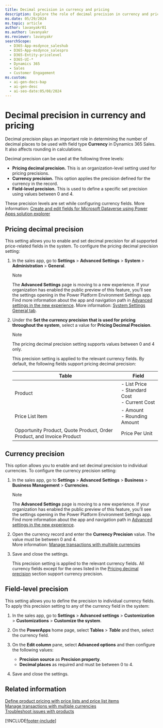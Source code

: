 ```yaml
---
title: Decimal precision in currency and pricing
description: Explore the role of decimal precision in currency and pricing, including its impact on rounding calculations and field-level precision.
ms.date: 05/29/2024
ms.topic: article
author: lavanyakr01
ms.author: lavanyakr
ms.reviewer: lavanyakr
searchScope:
  - D365-App-msdynce_saleshub
  - D365-App-msdynce_salespro
  - D365-Entity-pricelevel
  - D365-UI-*
  - Dynamics 365
  - Sales
  - Customer Engagement
ms.custom:
  - ai-gen-docs-bap
  - ai-gen-desc
  - ai-seo-date:05/08/2024
---
```

# Decimal precision in currency and pricing 

Decimal precision plays an important role in determining the number of decimal places to be used with field type **Currency** in Dynamics 365 Sales. It also affects rounding in calculations.

Decimal precision can be used at the following three levels:  

- **Pricing decimal precision.** This is an organization-level setting used for pricing precisions.  
- **Currency precision.** This option applies the precision defined for the currency in the record.  
- **Field-level precision.** This is used to define a specific set precision using values between 0 and 4.  

These precision levels are set while configuring currency fields. More information: [Create and edit fields for Microsoft Dataverse using Power Apps solution explorer](/powerapps/maker/common-data-service/create-edit-field-solution-explorer)

## Pricing decimal precision 

This setting allows you to enable and set decimal precision for all supported price-related fields in the system. To configure the pricing decimal precision setting:  

1. In the sales app, go to **Settings** &gt; **Advanced Settings** &gt; **System** &gt; **Administration** &gt; **General**.  
   > [!NOTE]
   > The **Advanced Settings** page is moving to a new experience. If your organization has enabled the public preview of this feature, you’ll see the settings opening in the Power Platform Environment Settings app. Find more information about the app and navigation path in [Advanced settings in the new experience](advanced-settings-new-experience.md).
    More information: [System Settings General tab](/power-platform/admin/system-settings-dialog-box-general-tab).

1. Under the **Set the currency precision that is used for pricing throughout the system**, select a value for **Pricing Decimal Precision**.  

    > [!NOTE]
    > The pricing decimal precision setting supports values between 0 and 4 only.

    This precision setting is applied to the relevant currency fields. By default, the following fields support pricing decimal precision:

    | Table | Field |
    |-------|-------|
    |Product| - List Price <br> - Standard Cost <br> - Current Cost|
    |Price List Item| - Amount <br> - Rounding Amount|
    |Opportunity Product, Quote Product, Order Product, and Invoice Product| Price Per Unit|

## Currency precision 

This option allows you to enable and set decimal precision to individual currencies. To configure the currency precision setting:

1. In the sales app, go to **Settings** &gt; **Advanced Settings** &gt; **Business** &gt; **Business Management** &gt; **Currencies**.  
   > [!NOTE]
   > The **Advanced Settings** page is moving to a new experience. If your organization has enabled the public preview of this feature, you’ll see the settings opening in the Power Platform Environment Settings app. Find more information about the app and navigation path in [Advanced settings in the new experience](advanced-settings-new-experience.md).

1. Open the currency record and enter the **Currency Precision** value. The value must be between 0 and 4.  
    More information: [Manage transactions with multiple currencies](/power-platform/admin/manage-transactions-with-multiple-currencies)

1. Save and close the settings.

    This precision setting is applied to the relevant currency fields. All currency fields except for the ones listed in the [Pricing decimal precision](#pricing-decimal-precision) section support currency precision.

## Field-level precision

This setting allows you to define the precision to individual currency fields. To apply this precision setting to any of the currency field in the system:

1. In the sales app, go to **Settings** &gt; **Advanced settings** &gt; **Customization** &gt; **Customizations** &gt; **Customize the system**.  

1. On the **PowerApps** home page, select **Tables** &gt; ***Table*** and then, select the currency field.
1. On the **Edit column** pane, select **Advanced options** and then configure the following values:
    - **Precision source** as **Precision property**.  
    - **Decimal places** as required and must be between 0 to 4.
1. Save and close the settings.  

## Related information

[Define product pricing with price lists and price list items](create-price-lists-price-list-items-define-pricing-products.md)  
[Manage transactions with multiple currencies](/power-platform/admin/manage-transactions-with-multiple-currencies)  
[Troubleshoot issues with products](/troubleshoot/dynamics-365/sales/troubleshoot-products-issues)  


[!INCLUDE[footer-include](../includes/footer-banner.md)]

